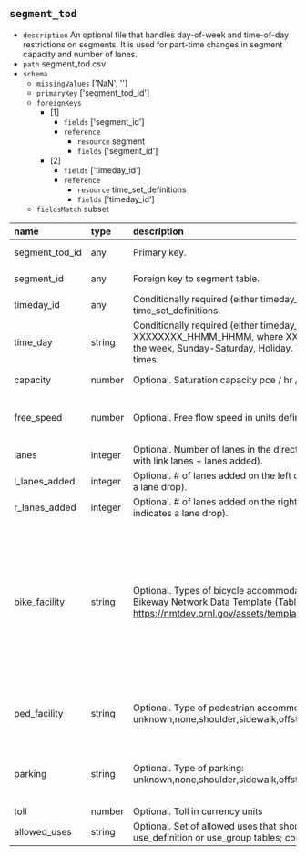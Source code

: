 ## `segment_tod`
  - `description` An optional file that handles day-of-week and time-of-day restrictions on segments. It is used for part-time changes in segment capacity and number of lanes.
  - `path` segment_tod.csv
  - `schema`
      - `missingValues` ['NaN', '']
    - `primaryKey` ['segment_tod_id']
    - `foreignKeys`
      - [1]
        - `fields` ['segment_id']
        - `reference`
          - `resource` segment
          - `fields` ['segment_id']
      - [2]
        - `fields` ['timeday_id']
        - `reference`
          - `resource` time_set_definitions
          - `fields` ['timeday_id']
    - `fieldsMatch` subset
  
| name           | type    | description                                                                                                                                                                                 | constraints                    | warnings                       | categories                                                                                                                                                                                      |
|:---------------|:--------|:--------------------------------------------------------------------------------------------------------------------------------------------------------------------------------------------|:-------------------------------|:-------------------------------|:------------------------------------------------------------------------------------------------------------------------------------------------------------------------------------------------|
| segment_tod_id | any     | Primary key.                                                                                                                                                                                | {'required': True}             |                                |                                                                                                                                                                                                 |
| segment_id     | any     | Foreign key to segment table.                                                                                                                                                               | {'required': True}             |                                |                                                                                                                                                                                                 |
| timeday_id     | any     | Conditionally required (either timeday_id or time_day). Foreign key to time_set_definitions.                                                                                                |                                |                                |                                                                                                                                                                                                 |
| time_day       | string  | Conditionally required (either timeday_id or time_day). XXXXXXXX_HHMM_HHMM, where XXXXXXXX is a bitmap of days of the week, Sunday-Saturday, Holiday. The HHMM are the start and end times. |                                |                                |                                                                                                                                                                                                 |
| capacity       | number  | Optional. Saturation capacity  pce / hr / lane                                                                                                                                              | {'minimum': 0}                 |                                |                                                                                                                                                                                                 |
| free_speed     | number  | Optional. Free flow speed in units defined by config file                                                                                                                                   | {'minimum': 0, 'maximum': 200} | {'minimum': 1, 'maximum': 120} |                                                                                                                                                                                                 |
| lanes          | integer | Optional. Number of lanes in the direction of travel (must be consistent with link lanes + lanes added).                                                                                    |                                |                                |                                                                                                                                                                                                 |
| l_lanes_added  | integer | Optional. # of lanes added on the left of the road link (negative indicates a lane drop).                                                                                                   |                                |                                |                                                                                                                                                                                                 |
| r_lanes_added  | integer | Optional. # of lanes added on the right of the road link (negative indicates a lane drop).                                                                                                  |                                |                                |                                                                                                                                                                                                 |
| bike_facility  | string  | Optional. Types of bicycle accommodation based on the National Bikeway Network Data Template (Table 1-A at https://nmtdev.ornl.gov/assets/templates/NBN_DataTemplates_final.pdf)            |                                |                                | ['unseparated bike lane', 'buffered bike lane', 'separated bike lane', 'counter-flow bike lane', 'paved shoulder', 'shared lane', 'shared use path', 'off-road unpaved trail', 'other', 'none'] |
| ped_facility   | string  | Optional. Type of pedestrian accommodation: unknown,none,shoulder,sidewalk,offstreet_path.                                                                                                  |                                |                                | ['unknown', 'none', 'shoulder', 'sidewalk', 'offstreet_path']                                                                                                                                   |
| parking        | string  | Optional. Type of parking: unknown,none,shoulder,sidewalk,offstreet_path.                                                                                                                   |                                |                                | ['unknown', 'none', 'shoulder', 'sidewalk', 'offstreet_path']                                                                                                                                   |
| toll           | number  | Optional. Toll in currency units                                                                                                                                                            |                                |                                |                                                                                                                                                                                                 |
| allowed_uses   | string  | Optional. Set of allowed uses that should appear in either the use_definition or use_group tables; comma-separated.                                                                         |                                |                                |                                                                                                                                                                                                 |